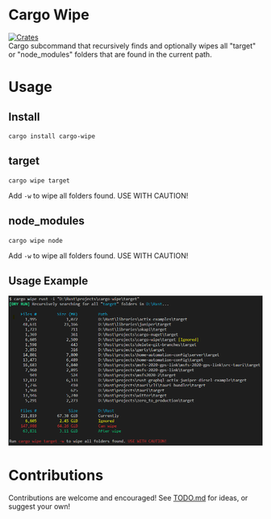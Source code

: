# Cargo Wipe
[![Crates][crates_badge]][crates]\
Cargo subcommand that recursively finds and optionally wipes all "target" or "node_modules" folders that are found in the current path.

# Usage

## Install
```
cargo install cargo-wipe
```

## target
```
cargo wipe target
```
Add `-w` to wipe all folders found. USE WITH CAUTION!

## node_modules
```
cargo wipe node
```
Add `-w` to wipe all folders found. USE WITH CAUTION!

## Usage Example
![alt text](https://github.com/mihai-dinculescu/cargo-wipe/blob/master/assets/screenshot.PNG "Usage Example")

# Contributions
Contributions are welcome and encouraged! See [TODO.md](TODO.md) for ideas, or suggest your own!

[crates_badge]: https://img.shields.io/crates/v/cargo-wipe.svg
[crates]: https://crates.io/crates/cargo-wipe